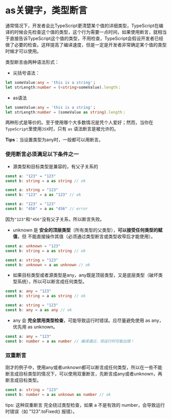 # as关键字，类型断言

通常情况下，开发者会比TypeScript更清楚某个值的详细类型，TypeScript在编译的时候会先检查这个值的类型，这个行为需要一点时间，如果使用断言，就相当于直接告诉TypeScript这个值的类型，不用检查，TypeScript会假设开发者已经做了必要的检查。这样提高了编译速度，但是一定是开发者非常确定某个值的类型时候才可以使用。

类型断言由两种语法形式：
- 尖括号语法：
```typeScript
let someValue:any = 'this is a string'；
let strLength:number = (<string>someValue).length；
```

- as语法
```typeScript
let someValue:any = 'this is a string'；
let strLength:number = (someValue as string).length；
```

两种形式是等价的。至于使用哪个大多数情况是凭个人爱好；然而，当你在```TypeScript```里使用```JSX```时，只有 ```as``` 语法断言是被允许的。


**Tips**：当设置类型为any时，一般都可以用断言。

### 使用断言必须满足以下条件之一

- 源类型和目标类型是兼容的，有父子关系的

```typeScript
const a: "123" = "123"
const b: string = a as string // ok
```

```typeScript
const a: string = "123"
const b: "123" = a as "123" // ok
```

```typeScript
const a: "123" = "123"
const b: "456" = a as "456" // error
```
因为`"123"`和`"456"`没有父子关系，所以断言失败。

- unknown 是 **安全的顶层类型**（所有类型的父类型），**可以接受任何类型的赋值**，但 不能直接操作其值（必须通过类型断言或类型收窄后才能使用）。

```typeScript
const a: unknown = "123"
const b: string = a as string // ok
```

```typeScript
const a: string = "123"
const b: unknown = a as unknown // ok
```

-  如果目标类型或者源类型是any，any既是顶层类型，又是底层类型（破坏类型系统），所以可以断言成任何类型。

```typeScript
const a: any = "123"
const b: string = a as string // ok
```

```typeScript
const a: string = "123"
const b: any = a as any // ok
```

- any 会 **完全禁用类型检查**，可能导致运行时错误。应尽量避免使用 as any，优先用 as unknown。

```typeScript
const a: any = "123"
const b: number = a as number // 编译通过，但运行时可能出错！
```

### 双重断言

刚才的例子中，使用any或者unknown都可以断言成任何类型，所以在一些不能断言成目标类型的情况下，可以使用双重断言，先断言成any或者unknown，再断言成目标类型。

```typeScript
const a: string = "123"
const b: number = a as unknown as number // ok
```

tips: 这种双重断言 完全绕过类型检查，如果 a 不是有效的 number，会导致运行时错误（如 "123".toFixed() 报错）。